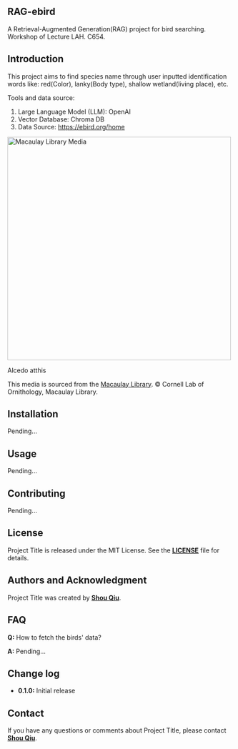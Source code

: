 ## **RAG-ebird**

A Retrieval-Augmented Generation(RAG) project for bird searching. 
Workshop of Lecture LAH. C654.

## **Introduction**

This project aims to find species name through user inputted identification words like:
red(Color), lanky(Body type), shallow wetland(living place), etc.

Tools and data source:
1. Large Language Model (LLM): OpenAI
2. Vector Database: Chroma DB
3. Data Source: https://ebird.org/home

<a href="https://cdn.download.ams.birds.cornell.edu/api/v2/asset/26854431/1800">
    <img src="https://cdn.download.ams.birds.cornell.edu/api/v2/asset/26854431/1800" width="500px" alt="Macaulay Library Media">
</a>

Alcedo atthis

This media is sourced from the [Macaulay Library](https://macaulaylibrary.org/asset/26854431).
© Cornell Lab of Ornithology, Macaulay Library.

## **Installation**

<!-- To install Project Title, follow these steps:

1. Clone the repository: **`git clone https://github.com/username/project-title.git`**
2. Navigate to the project directory: **`cd project-title`**
3. Install dependencies: **`npm install`**
4. Build the project: **`npm run build`**
5. Start the project: **`npm start`** -->

Pending...

## **Usage**

<!-- To use Project Title, follow these steps:

1. Open the project in your favorite code editor.
2. Modify the source code to fit your needs.
3. Build the project: **`npm run build`**
4. Start the project: **`npm start`**
5. Use the project as desired. -->

Pending...

## **Contributing**

<!-- If you'd like to contribute to Project Title, here are some guidelines:

1. Fork the repository.
2. Create a new branch for your changes.
3. Make your changes.
4. Write tests to cover your changes.
5. Run the tests to ensure they pass.
6. Commit your changes.
7. Push your changes to your forked repository.
8. Submit a pull request. -->

Pending...

## **License**

Project Title is released under the MIT License. See the **[LICENSE](https://www.blackbox.ai/share/LICENSE)** file for details.

## **Authors and Acknowledgment**

Project Title was created by **[Shou Qiu](https://github.com/elechou)**.

<!-- Additional contributors include:

- **[Contributor Name](https://github.com/contributor-name)**
- **[Another Contributor](https://github.com/another-contributor)**
Thank you to all the contributors for their hard work and dedication to the project. -->

<!-- 
## **Code of Conduct**

Please note that this project is released with a Contributor Code of Conduct. By participating in this project, you agree to abide by its terms. See the **[CODE_OF_CONDUCT.md](https://www.blackbox.ai/share/CODE_OF_CONDUCT.md)** file for more information. -->

## **FAQ**

**Q:** How to fetch the birds' data?

**A:** Pending...

## **Change log**
- **0.1.0:** Initial release

## **Contact**

If you have any questions or comments about Project Title, please contact **[Shou Qiu](qiusots@gmail.com)**.